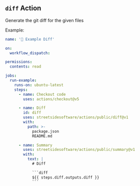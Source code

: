 ## `diff` Action

Generate the git diff for the given files

Example:

<!--- @@inject: ../../.github/workflows/example-diff.yaml --->

````yaml
name: '📗 Example Diff'

on:
  workflow_dispatch:

permissions:
  contents: read

jobs:
  run-example:
    runs-on: ubuntu-latest
    steps:
      - name: Checkout code
        uses: actions/checkout@v5

      - name: Diff
        id: diff
        uses: streetsidesoftware/actions/public/diff@v1
        with:
          path: >-
            package.json
            README.md

      - name: Summary
        uses: streetsidesoftware/actions/public/summary@v1
        with:
          text: |
            # Diff

            ```diff
            ${{ steps.diff.outputs.diff }}
            ```
````

<!--- @@inject-end: ../../.github/workflows/example-diff.yaml --->
